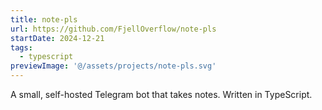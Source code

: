```yaml
---
title: note-pls
url: https://github.com/FjellOverflow/note-pls
startDate: 2024-12-21
tags:
  - typescript
previewImage: '@/assets/projects/note-pls.svg'
---
```


A small, self-hosted Telegram bot that takes notes. Written in TypeScript.

